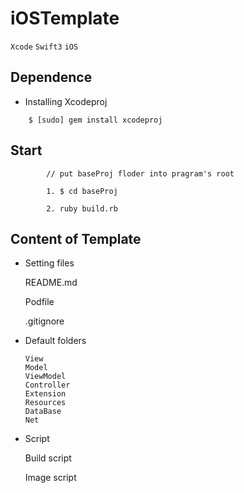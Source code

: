 # iOSTemplate

`Xcode`    `Swift3`    `iOS`

## Dependence

- Installing Xcodeproj
```
	$ [sudo] gem install xcodeproj
```

## Start

```
    	// put baseProj floder into pragram's root

    	1. $ cd baseProj

    	2. ruby build.rb
```

## Content of Template

- Setting files

 	README.md    

 	Podfile    

 	.gitignore
   
- Default folders   

	`View`   
	`Model`   
	`ViewModel`   
	`Controller`   
	`Extension`   
	`Resources`   
	`DataBase`   
	`Net`   

- Script

 	Build script  

 	Image script
